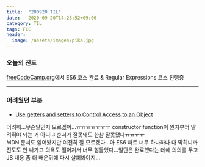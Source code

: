 ```yaml
---
title:  "200920 TIL"
date:   2020-09-20T14:25:52+09:00
category: TIL
tags: FCC
header:
  image: /assets/images/pika.jpg
---
```


<h3>오늘의 진도</h3>

[freeCodeCamp.org](https://www.freecodecamp.org/)에서 ES6 코스 완료 & Regular Expressions 코스 진행중

<hr>

<h3>어려웠던 부분</h3>

 - [Use getters and setters to Control Access to an Object](https://www.freecodecamp.org/learn/javascript-algorithms-and-data-structures/es6/use-getters-and-setters-to-control-access-to-an-object)

어려워...무슨말인지 모르겠어...ㅠㅠㅠㅠㅠㅠㅠ constructor function이 뭔지부터 알려줘야 되는 거 아니냐 순서가 잘못돼도 한참 잘못됐다ㅠㅠㅠㅠ
<br>MDN 문서도 읽어봤지만 여전히 잘 모르겠다...아 ES6 파트 너무 하나하나 다 막히니까 진도도 안 나가고 의욕도 떨어져서 너무 힘들었다...일단은 완료했다는 데에 의의를 두고 JS 내용 좀 더 배운뒤에 다시 살펴봐야지...
